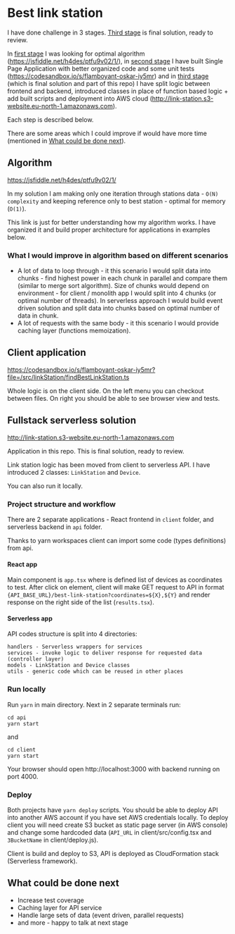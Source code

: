 # Best link station
I have done challenge in 3 stages. [Third stage](#fullstack-serverless-solution) is final solution, ready to review.

In [first stage](#algorithm) I was looking for optimal algorithm (https://jsfiddle.net/h4des/ptfu9v02/1/), in [second stage](#client-application) I have built Single Page Application with better organized code and some unit tests (https://codesandbox.io/s/flamboyant-oskar-iy5mr) and in [third stage](#fullstack-serverless-solution) (which is final solution and part of this repo) I have split logic between frontend and backend, introduced classes in place of function based logic + add built scripts and deployment into AWS cloud (http://link-station.s3-website.eu-north-1.amazonaws.com).

Each step is described below. 

There are some areas which I could improve if would have more time (mentioned in [What could be done next](#what-could-be-done-next)). 


## Algorithm
https://jsfiddle.net/h4des/ptfu9v02/1/

In my solution I am making only one iteration through stations data - `O(N) complexity` and keeping reference only to best station - optimal for memory (`O(1)`).

This link is just for better understanding how my algorithm works. I have organized it and build proper architecture for applications in examples below.

### What I would improve in algorithm based on different scenarios
- A lot of data to loop through - it this scenario I would split data into chunks - find highest power in each chunk in parallel and compare them (similar to merge sort algorithm). Size of chunks would depend on environment - for client / monolith app I would split into 4 chunks (or optimal number of threads). In serverless approach I would build event driven solution and split data into chunks based on optimal number of data in chunk.
- A lot of requests with the same body - it this scenario I would provide caching layer (functions memoization).

## Client application
https://codesandbox.io/s/flamboyant-oskar-iy5mr?file=/src/linkStation/findBestLinkStation.ts

Whole logic is on the client side. On the left menu you can checkout between files. On right you should be able to see browser view and tests.

## Fullstack serverless solution
http://link-station.s3-website.eu-north-1.amazonaws.com

Application in this repo. This is final solution, ready to review.

Link station logic has been moved from client to serverless API. I have introduced 2 classes: `LinkStation` and `Device`.

You can also run it locally.

### Project structure and workflow
There are 2 separate applications - React frontend in `client` folder, and serverless backend in `api` folder.

Thanks to yarn workspaces client can import some code (types definitions) from api.

#### React app
Main component is `app.tsx` where is defined list of devices as coordinates to test. After click on element, client will make GET request to API in format `{API_BASE_URL}/best-link-station?coordinates=${X},${Y}` and render response on the right side of the list (`results.tsx`).

#### Serverless app
API codes structure is split into 4 directories:
```
handlers - Serverless wrappers for services
services - invoke logic to deliver response for requested data (controller layer)
models - LinkStation and Device classes
utils - generic code which can be reused in other places
```

### Run locally
Run `yarn` in main directory. Next in 2 separate terminals run: 
```
cd api
yarn start
```
and
```
cd client
yarn start
```
Your browser should open http://localhost:3000 with backend running on port 4000.

### Deploy
Both projects have `yarn deploy` scripts. You should be able to deploy API into another AWS account if you have set AWS credentials locally. To deploy client you will need create S3 bucket as static page server (in AWS console) and change some hardcoded data (`API_URL` in client/src/config.tsx and `3BucketName` in client/deploy.js).

Client is build and deploy to S3, API is deployed as CloudFormation stack (Serverless framework). 

## What could be done next
  * Increase test coverage
  * Caching layer for API service
  * Handle large sets of data (event driven, parallel requests)
  * and more - happy to talk at next stage


